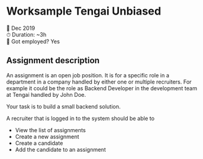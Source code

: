 # Worksample Tengai Unbiased 

📅 Dec 2019  
⏱ Duration: ~3h  
💼 Got employed? Yes  

## Assignment description
An assignment is an open job position. It is for a specific role in a department in a company handled by either one or multiple recruiters. For example it could be the role as Backend Developer in the development team at Tengai handled by John Doe.

Your task is to build a small backend solution.

A recruiter that is logged in to the system should be able to

-   View the list of assignments
-   Create a new assignment
-   Create a candidate
-   Add the candidate to an assignment

